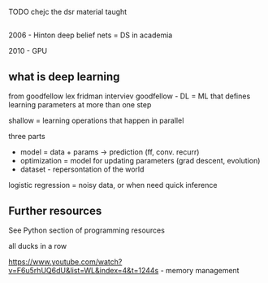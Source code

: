 TODO chejc the dsr material taught


## 

2006 - Hinton deep belief nets = DS in academia

2010 - GPU

## what is deep learning

from goodfellow lex fridman interviev
goodfellow - DL = ML that defines learning parameters at more than one step

shallow = learning operations that happen in parallel

three parts
- model = data + params -> prediction (ff, conv. recurr)
- optimization = model for updating parameters (grad descent, evolution)
- dataset - repersontation of the world

logistic regression = noisy data, or when need quick inference

## Further resources

See Python section of programming resources

all ducks in a row

https://www.youtube.com/watch?v=F6u5rhUQ6dU&list=WL&index=4&t=1244s - memory management